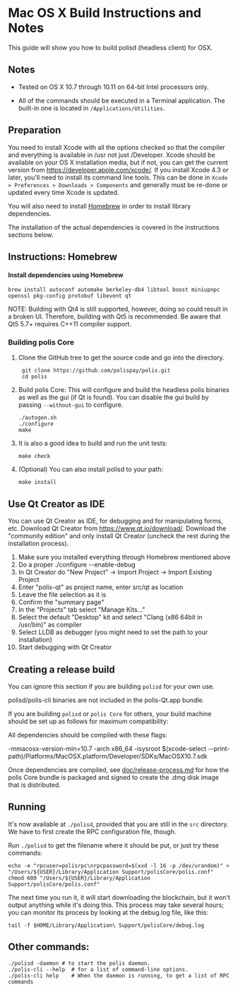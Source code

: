 Mac OS X Build Instructions and Notes
====================================
This guide will show you how to build polisd (headless client) for OSX.

Notes
-----

* Tested on OS X 10.7 through 10.11 on 64-bit Intel processors only.

* All of the commands should be executed in a Terminal application. The
built-in one is located in `/Applications/Utilities`.

Preparation
-----------

You need to install Xcode with all the options checked so that the compiler
and everything is available in /usr not just /Developer. Xcode should be
available on your OS X installation media, but if not, you can get the
current version from https://developer.apple.com/xcode/. If you install
Xcode 4.3 or later, you'll need to install its command line tools. This can
be done in `Xcode > Preferences > Downloads > Components` and generally must
be re-done or updated every time Xcode is updated.

You will also need to install [Homebrew](http://brew.sh) in order to install library
dependencies.

The installation of the actual dependencies is covered in the instructions
sections below.

Instructions: Homebrew
----------------------

#### Install dependencies using Homebrew

    brew install autoconf automake berkeley-db4 libtool boost miniupnpc openssl pkg-config protobuf libevent qt

NOTE: Building with Qt4 is still supported, however, doing so could result in a broken UI. Therefore, building with Qt5 is recommended. Be aware that Qt5 5.7+ requires C++11 compiler support.

### Building polis Core

1. Clone the GitHub tree to get the source code and go into the directory.

        git clone https://github.com/polispay/polis.git
        cd polis

2.  Build polis Core:
    This will configure and build the headless polis binaries as well as the gui (if Qt is found).
    You can disable the gui build by passing `--without-gui` to configure.

        ./autogen.sh
        ./configure
        make

3.  It is also a good idea to build and run the unit tests:

        make check

4.  (Optional) You can also install polisd to your path:

        make install

Use Qt Creator as IDE
------------------------
You can use Qt Creator as IDE, for debugging and for manipulating forms, etc.
Download Qt Creator from https://www.qt.io/download/. Download the "community edition" and only install Qt Creator (uncheck the rest during the installation process).

1. Make sure you installed everything through Homebrew mentioned above
2. Do a proper ./configure --enable-debug
3. In Qt Creator do "New Project" -> Import Project -> Import Existing Project
4. Enter "polis-qt" as project name, enter src/qt as location
5. Leave the file selection as it is
6. Confirm the "summary page"
7. In the "Projects" tab select "Manage Kits..."
8. Select the default "Desktop" kit and select "Clang (x86 64bit in /usr/bin)" as compiler
9. Select LLDB as debugger (you might need to set the path to your installation)
10. Start debugging with Qt Creator

Creating a release build
------------------------
You can ignore this section if you are building `polisd` for your own use.

polisd/polis-cli binaries are not included in the polis-Qt.app bundle.

If you are building `polisd` or `polis Core` for others, your build machine should be set up
as follows for maximum compatibility:

All dependencies should be compiled with these flags:

 -mmacosx-version-min=10.7
 -arch x86_64
 -isysroot $(xcode-select --print-path)/Platforms/MacOSX.platform/Developer/SDKs/MacOSX10.7.sdk

Once dependencies are compiled, see [doc/release-process.md](release-process.md) for how the polis Core
bundle is packaged and signed to create the .dmg disk image that is distributed.

Running
-------

It's now available at `./polisd`, provided that you are still in the `src`
directory. We have to first create the RPC configuration file, though.

Run `./polisd` to get the filename where it should be put, or just try these
commands:

    echo -e "rpcuser=polisrpc\nrpcpassword=$(xxd -l 16 -p /dev/urandom)" > "/Users/${USER}/Library/Application Support/polisCore/polis.conf"
    chmod 600 "/Users/${USER}/Library/Application Support/polisCore/polis.conf"

The next time you run it, it will start downloading the blockchain, but it won't
output anything while it's doing this. This process may take several hours;
you can monitor its process by looking at the debug.log file, like this:

    tail -f $HOME/Library/Application\ Support/polisCore/debug.log

Other commands:
-------

    ./polisd -daemon # to start the polis daemon.
    ./polis-cli --help  # for a list of command-line options.
    ./polis-cli help    # When the daemon is running, to get a list of RPC commands
